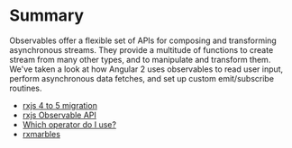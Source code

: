 # Summary
Observables offer a flexible set of APIs for composing and transforming asynchronous streams. They provide a multitude of functions to create stream from many other types, and to manipulate and transform them. We've taken a look at how Angular 2 uses observables to read user input, perform asynchronous data fetches, and set up custom emit/subscribe routines.

- [rxjs 4 to 5 migration](https://github.com/ReactiveX/rxjs/blob/master/MIGRATION.md)
- [rxjs Observable API](http://reactivex.io/rxjs/class/es6/Observable.js~Observable.html)
- [Which operator do I use?](https://xgrommx.github.io/rx-book/content/which_operator_do_i_use/instance_operators.html)
- [rxmarbles](http://rxmarbles.com)
